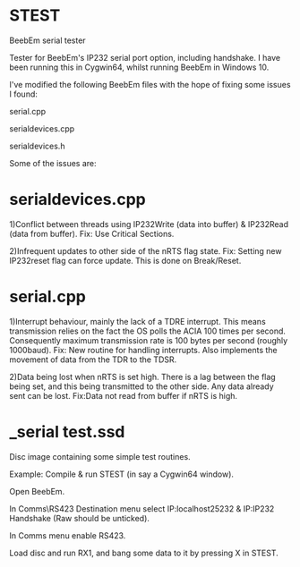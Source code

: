# STEST
BeebEm serial tester

Tester for BeebEm's IP232 serial port option, including handshake.
I have been running this in Cygwin64, whilst running BeebEm in Windows 10.

I've modified the following BeebEm files with the hope of fixing some issues I found:

serial.cpp

serialdevices.cpp

serialdevices.h


Some of the issues are:

serialdevices.cpp
=================
1)Conflict between threads using IP232Write (data into buffer) & IP232Read (data from buffer).
Fix: Use Critical Sections.

2)Infrequent updates to other side of the nRTS flag state.
Fix: Setting new IP232reset flag can force update.  This is done on Break/Reset.

serial.cpp
==========
1)Interrupt behaviour,  mainly the lack of a TDRE interrupt.
This means transmission relies on the fact the OS polls the ACIA 100 times per second.
Consequently maximum transmission rate is 100 bytes per second (roughly 1000baud).
Fix: New routine for handling interrupts.  Also implements the movement of data from the TDR to the TDSR.

2)Data being lost when nRTS is set high.
There is a lag between the flag being set, and this being transmitted to the other side.
Any data already sent can be lost.
Fix:Data not read from buffer if nRTS is high.

_serial test.ssd
================
Disc image containing some simple test routines.

Example: Compile & run STEST (in say a Cygwin64 window).

Open BeebEm.

In Comms\RS423 Destination menu select IP:localhost25232 & IP:IP232 Handshake (Raw should be unticked).

In Comms menu enable RS423.

Load disc and run RX1, and bang some data to it by pressing X in STEST.

